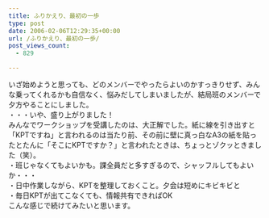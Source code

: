 ```yaml
---
title: ふりかえり、最初の一歩
type: post
date: 2006-02-06T12:29:35+00:00
url: /ふりかえり、最初の一歩/
post_views_count:
  - 829

---
```

いざ始めようと思っても、どのメンバーでやったらよいのかすっきりせず、みんな乗ってくれるかも自信なく、悩みだしてしまいましたが、結局班のメンバーで夕方やることにしました。  
・・・いや、盛り上がりました！  
みんなでワークショップを受講したのは、大正解でした。紙に線を引き出すと「KPTですね」と言われるのは当たり前、その前に壁に真っ白なA3の紙を貼ったとたんに「そこにKPTですか？」と言われたときは、ちょっとゾクッときました（笑）。  
・班じゃなくてもよいかも。課全員だと多すぎるので、シャッフルしてもよいか・・・  
・日中作業しながら、KPTを整理しておくこと。夕会は短めにキビキビと  
・毎日KPTが出てこなくても、情報共有できればOK  
こんな感じで続けてみたいと思います。